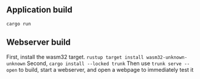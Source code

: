 ## Application build
`cargo run`

## Webserver build
First, install the wasm32 target. `rustup target install wasm32-unknown-unknown`
Second, `cargo install --locked trunk`
Then use `trunk serve --open` to build, start a webserver, and open a webpage to immediately test it
